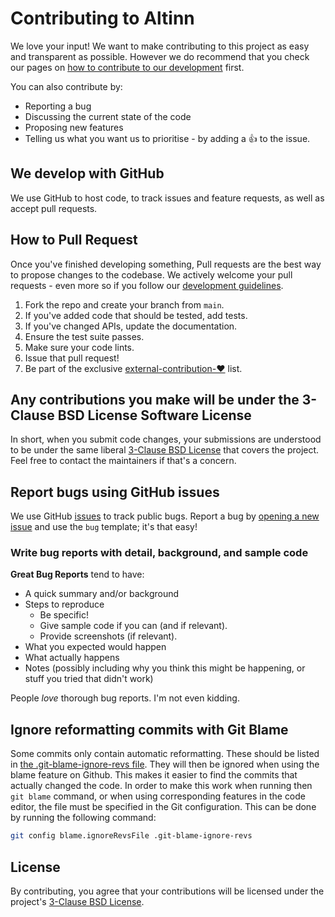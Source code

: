 # Contributing to Altinn

We love your input! We want to make contributing to this project as easy and transparent as possible.
However we do recommend that you check our pages on
[how to contribute to our development](https://docs.altinn.studio/community/contributing/) first.

You can also contribute by:

- Reporting a bug
- Discussing the current state of the code
- Proposing new features
- Telling us what you want us to prioritise - by adding a :+1: to the issue.

## We develop with GitHub

We use GitHub to host code, to track issues and feature requests, as well as accept pull requests.

## How to Pull Request

Once you've finished developing something, Pull requests are the best way to propose changes to the codebase.
We actively welcome your pull requests - even more so if you follow our [development guidelines](https://docs.altinn.studio/community/contributing/).

1. Fork the repo and create your branch from `main`.
2. If you've added code that should be tested, add tests.
3. If you've changed APIs, update the documentation.
4. Ensure the test suite passes.
5. Make sure your code lints.
6. Issue that pull request!
7. Be part of the exclusive [external-contribution-❤️](https://github.com/Altinn/altinn-studio/pulls?q=is%3Apr+label%3Aexternal-contribution-%E2%9D%A4%EF%B8%8F+) list.

## Any contributions you make will be under the 3-Clause BSD License Software License

In short, when you submit code changes, your submissions are understood to be under the same liberal [3-Clause BSD License](https://github.com/Altinn/altinn-studio/blob/main/LICENSE.md) that covers the project. Feel free to contact the maintainers if that's a concern.

## Report bugs using GitHub issues

We use GitHub [issues](https://github.com/Altinn/altinn-studio/issues) to track public bugs.
Report a bug by [opening a new issue](https://github.com/Altinn/altinn-studio/issues/new) and use the `bug` template; it's that easy!

### Write bug reports with detail, background, and sample code

**Great Bug Reports** tend to have:

- A quick summary and/or background
- Steps to reproduce
  - Be specific!
  - Give sample code if you can (and if relevant).
  - Provide screenshots (if relevant).
- What you expected would happen
- What actually happens
- Notes (possibly including why you think this might be happening, or stuff you tried that didn't work)

People _love_ thorough bug reports. I'm not even kidding.

## Ignore reformatting commits with Git Blame

Some commits only contain automatic reformatting. These should be listed in [the .git-blame-ignore-revs file](.git-blame-ignore-revs).
They will then be ignored when using the blame feature on Github. This makes it easier to find the commits that actually changed the code.
In order to make this work when running then `git blame` command, or when using corresponding features in the code editor,
the file must be specified in the Git configuration. This can be done by running the following command:

```bash
git config blame.ignoreRevsFile .git-blame-ignore-revs
```

## License

By contributing, you agree that your contributions will be licensed under the project's [3-Clause BSD License](https://github.com/Altinn/altinn-studio/blob/main/LICENSE.md).
